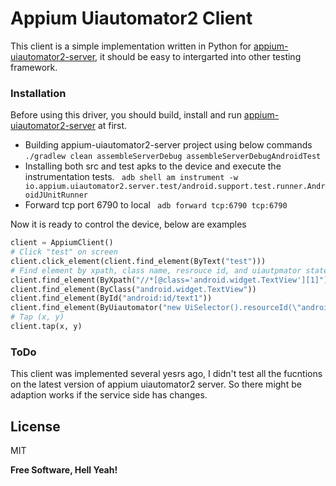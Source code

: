 # Appium Uiautomator2 Client 

This client is a simple implementation written in Python for [appium-uiautomator2-server](https://github.com/appium/appium-uiautomator2-server), it should be easy to intergarted into other testing framework.
   
### Installation

Before using this driver, you should build, install and run [appium-uiautomator2-server](https://github.com/appium/appium-uiautomator2-server) at first.

- Building appium-uiautomator2-server project using below commands
`./gradlew clean assembleServerDebug assembleServerDebugAndroidTest`
- Installing both src and test apks to the device and execute the instrumentation tests.
` adb shell am instrument -w io.appium.uiautomator2.server.test/android.support.test.runner.AndroidJUnitRunner`
- Forward tcp port 6790 to local
` adb forward tcp:6790 tcp:6790`

Now it is ready to control the device, below are examples
```python
client = AppiumClient()
# Click "test" on screen
client.click_element(client.find_element(ByText("test")))
# Find element by xpath, class name, resrouce id, and uiautpmator statements
client.find_element(ByXpath("//*[@class='android.widget.TextView'][1]"))
client.find_element(ByClass("android.widget.TextView"))
client.find_element(ById("android:id/text1"))
client.find_element(ByUiautomator("new UiSelector().resourceId(\"android:id/text1\")"))
# Tap (x, y)
client.tap(x, y)
```

### ToDo
This client was implemented several yesrs ago, I didn't test all the fucntions on the latest version of appium uiautomator2 server. So there might be adaption works if the service side has changes. 

License
----

MIT


**Free Software, Hell Yeah!**
